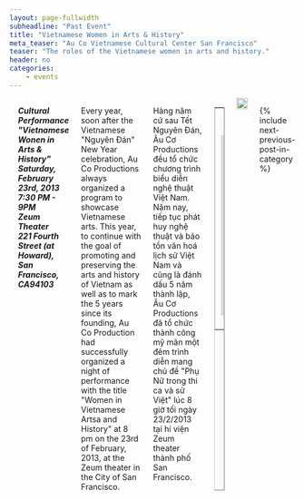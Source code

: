 ```yaml
---
layout: page-fullwidth
subheadline: "Past Event"
title: "Vietnamese Women in Arts & History"
meta_teaser: "Au Co Vietnamese Cultural Center San Francisco"
teaser: "The roles of the Vietnamese women in arts and history."
header: no
categories:
    - events
---
```

<!--more-->
<div class="small-12 columns" style="padding: 0px; border-bottom: none;" markdown="1">

<p style="padding-left: 15px;"><strong><em>
Cultural Performance "Vietnamese Wonen in Arts & History"<br />
Saturday, February 23rd, 2013<br />
7:30 PM - 9PM<br />
Zeum Theater<br />
221 Fourth Street (at Howard), San Francisco, CA94103
</em></strong></p>

Every year, soon after the Vietnamese "Nguyên Đán" New Year celebration, Au Co Productions always organized a program to showcase Vietnamese arts. This year, to continue with the goal of promoting and preserving the arts and history of Vietnam as well as to mark the 5 years since its founding, Au Co Production had successfully organized a night of performance with the title "Women in Vietnamese Artsa and History" at 8 pm on the 23rd of February, 2013, at the Zeum theater in the City of San Francisco.

Hàng năm cứ sau Tết Nguyên Đán, Âu Cơ Productions đều tổ chức chương trình biểu diễn nghệ thuật Việt Nam.  Năm nay, tiếp tục phát huy nghệ thuật và bảo tồn văn hoá lịch sử Việt Nam và cũng là đánh dấu 5 năm thành lập, Âu Cơ Productions đã tổ chức thành công mỹ mãn một đêm trình diễn mang chủ đề "Phụ Nữ trong thi ca và sử Việt" lúc 8 giờ tối ngày 23/2/2013 tại hí viện Zeum theater thành phố  San Francisco.

<table style="border-color: #cccccc; margin-left: auto; margin-right: auto;" border="1" width="100%">
<tbody>
<tr style="padding: 2rem 0.625rem 0.5625rem 0.625rem">
<td align="center" style="padding: 2rem 0.625rem 0.5625rem 0.625rem">
<p style="text-align: center;">
<iframe style="border:1px solid #cccccc" src="https://www.youtube.com/embed/tCZwS9oBiHE" width="560" height="315" frameborder="0" allowfullscreen=""></iframe>
</p>
</td>
</tr>
</tbody>
</table>

<img width="100%" src="{{ site.url }}/images/Thi-Ca-Su-Viet-2013.jpg">

{% include next-previous-post-in-category %}

</div>
